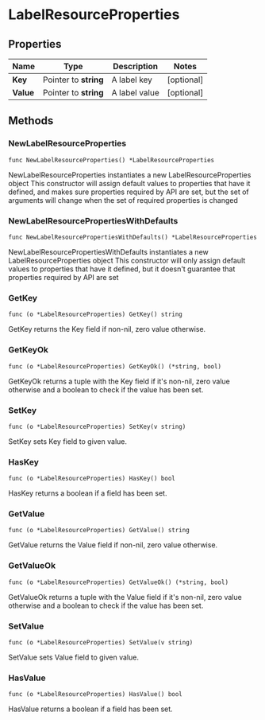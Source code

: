 # LabelResourceProperties

## Properties

|Name | Type | Description | Notes|
|------------ | ------------- | ------------- | -------------|
|**Key** | Pointer to **string** | A label key | [optional] |
|**Value** | Pointer to **string** | A label value | [optional] |

## Methods

### NewLabelResourceProperties

`func NewLabelResourceProperties() *LabelResourceProperties`

NewLabelResourceProperties instantiates a new LabelResourceProperties object
This constructor will assign default values to properties that have it defined,
and makes sure properties required by API are set, but the set of arguments
will change when the set of required properties is changed

### NewLabelResourcePropertiesWithDefaults

`func NewLabelResourcePropertiesWithDefaults() *LabelResourceProperties`

NewLabelResourcePropertiesWithDefaults instantiates a new LabelResourceProperties object
This constructor will only assign default values to properties that have it defined,
but it doesn't guarantee that properties required by API are set

### GetKey

`func (o *LabelResourceProperties) GetKey() string`

GetKey returns the Key field if non-nil, zero value otherwise.

### GetKeyOk

`func (o *LabelResourceProperties) GetKeyOk() (*string, bool)`

GetKeyOk returns a tuple with the Key field if it's non-nil, zero value otherwise
and a boolean to check if the value has been set.

### SetKey

`func (o *LabelResourceProperties) SetKey(v string)`

SetKey sets Key field to given value.

### HasKey

`func (o *LabelResourceProperties) HasKey() bool`

HasKey returns a boolean if a field has been set.

### GetValue

`func (o *LabelResourceProperties) GetValue() string`

GetValue returns the Value field if non-nil, zero value otherwise.

### GetValueOk

`func (o *LabelResourceProperties) GetValueOk() (*string, bool)`

GetValueOk returns a tuple with the Value field if it's non-nil, zero value otherwise
and a boolean to check if the value has been set.

### SetValue

`func (o *LabelResourceProperties) SetValue(v string)`

SetValue sets Value field to given value.

### HasValue

`func (o *LabelResourceProperties) HasValue() bool`

HasValue returns a boolean if a field has been set.


